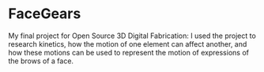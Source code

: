 FaceGears
=========

My final project for Open Source 3D Digital Fabrication: I used the project to research kinetics, how the motion of one element can affect another, and how these motions can be used to represent the motion of expressions of the brows of a face.
